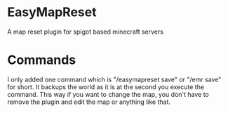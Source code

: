 # EasyMapReset
A map reset plugin for spigot based minecraft servers

# Commands

I only added one command which is "/easymapreset save" or "/emr save" for short.
It backups the world as it is at the second you execute the command. This way if you want to change the map, you don't have to remove the plugin and edit the map or anything like that. 
